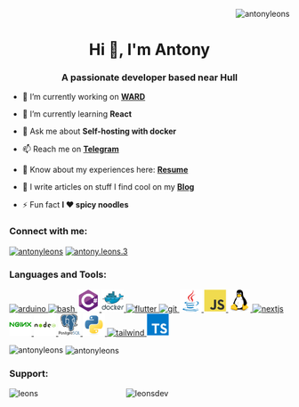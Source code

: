 <p align="right"> <img src="https://komarev.com/ghpvc/?username=AntonyLeons&label=Profile%20views&color=0e75b6&style=flat" alt="antonyleons" /> </p>
<h1 align="center">Hi 👋, I'm Antony</h1>
<h3 align="center">A passionate developer based near Hull</h3>

- 🔭 I’m currently working on **[WARD](https://github.com/AntonyLeons/Ward)**

- 🌱 I’m currently learning **React**

- 💬 Ask me about **Self-hosting with docker**

- 📫 Reach me on **[Telegram](https://t.me/leonsdev)**

- 📄 Know about my experiences here: **[Resume](https://cv.leons.dev)**

- 📝 I write articles on stuff I find cool on my **[Blog](https://blog.leons.dev)**

- ⚡ Fun fact **I ❤️ spicy noodles**

<h3 align="left">Connect with me:</h3>
<p align="left">
<a href="https://twitter.com/antonyleons" target="blank"><img align="center" src="https://raw.githubusercontent.com/rahuldkjain/github-profile-readme-generator/master/src/images/icons/Social/twitter.svg" alt="antonyleons" height="30" width="40" /></a>
<a href="https://linkedin.com/in/antony.leons.3" target="blank"><img align="center" src="https://raw.githubusercontent.com/rahuldkjain/github-profile-readme-generator/master/src/images/icons/Social/linked-in-alt.svg" alt="antony.leons.3" height="30" width="40" /></a>
</p>

<h3 align="left">Languages and Tools:</h3>
<p align="left"> <a href="https://www.arduino.cc/" target="_blank" rel="noreferrer"> <img src="https://cdn.worldvectorlogo.com/logos/arduino-1.svg" alt="arduino" width="40" height="40"/> </a> <a href="https://www.gnu.org/software/bash/" target="_blank" rel="noreferrer"> <img src="https://www.vectorlogo.zone/logos/gnu_bash/gnu_bash-icon.svg" alt="bash" width="40" height="40"/> </a> <a href="https://www.w3schools.com/cs/" target="_blank" rel="noreferrer"> <img src="https://raw.githubusercontent.com/devicons/devicon/master/icons/csharp/csharp-original.svg" alt="csharp" width="40" height="40"/> </a> <a href="https://www.docker.com/" target="_blank" rel="noreferrer"> <img src="https://raw.githubusercontent.com/devicons/devicon/master/icons/docker/docker-original-wordmark.svg" alt="docker" width="40" height="40"/> </a> <a href="https://flutter.dev" target="_blank" rel="noreferrer"> <img src="https://www.vectorlogo.zone/logos/flutterio/flutterio-icon.svg" alt="flutter" width="40" height="40"/> </a> <a href="https://git-scm.com/" target="_blank" rel="noreferrer"> <img src="https://www.vectorlogo.zone/logos/git-scm/git-scm-icon.svg" alt="git" width="40" height="40"/> </a> <a href="https://www.java.com" target="_blank" rel="noreferrer"> <img src="https://raw.githubusercontent.com/devicons/devicon/master/icons/java/java-original.svg" alt="java" width="40" height="40"/> </a> <a href="https://developer.mozilla.org/en-US/docs/Web/JavaScript" target="_blank" rel="noreferrer"> <img src="https://raw.githubusercontent.com/devicons/devicon/master/icons/javascript/javascript-original.svg" alt="javascript" width="40" height="40"/> </a> <a href="https://www.linux.org/" target="_blank" rel="noreferrer"> <img src="https://raw.githubusercontent.com/devicons/devicon/master/icons/linux/linux-original.svg" alt="linux" width="40" height="40"/> </a> <a href="https://nextjs.org/" target="_blank" rel="noreferrer"> <img src="https://cdn.worldvectorlogo.com/logos/nextjs-2.svg" alt="nextjs" width="40" height="40"/> </a> <a href="https://www.nginx.com" target="_blank" rel="noreferrer"> <img src="https://raw.githubusercontent.com/devicons/devicon/master/icons/nginx/nginx-original.svg" alt="nginx" width="40" height="40"/> </a> <a href="https://nodejs.org" target="_blank" rel="noreferrer"> <img src="https://raw.githubusercontent.com/devicons/devicon/master/icons/nodejs/nodejs-original-wordmark.svg" alt="nodejs" width="40" height="40"/> </a> <a href="https://www.postgresql.org" target="_blank" rel="noreferrer"> <img src="https://raw.githubusercontent.com/devicons/devicon/master/icons/postgresql/postgresql-original-wordmark.svg" alt="postgresql" width="40" height="40"/> </a> <a href="https://www.python.org" target="_blank" rel="noreferrer"> <img src="https://raw.githubusercontent.com/devicons/devicon/master/icons/python/python-original.svg" alt="python" width="40" height="40"/> </a> <a href="https://tailwindcss.com/" target="_blank" rel="noreferrer"> <img src="https://www.vectorlogo.zone/logos/tailwindcss/tailwindcss-icon.svg" alt="tailwind" width="40" height="40"/> </a> <a href="https://www.typescriptlang.org/" target="_blank" rel="noreferrer"> <img src="https://raw.githubusercontent.com/devicons/devicon/master/icons/typescript/typescript-original.svg" alt="typescript" width="40" height="40"/> </a> </p>

<p><img align="left" src="https://github-readme-stats.vercel.app/api/top-langs?username=antonyleons&show_icons=true&theme=radical&text_color=ffffff&locale=en&layout=compact" alt="antonyleons" /></p>

<p>&nbsp;<img align="center" src="https://github-readme-stats.vercel.app/api?username=antonyleons&show_icons=true&theme=radical&text_color=ffffff&locale=en" alt="antonyleons" /></p>

<h3 align="left">Support:</h3>
<p><a href="https://www.buymeacoffee.com/leons"> <img align="left" src="https://cdn.buymeacoffee.com/buttons/v2/default-yellow.png" height="50" width="210" alt="leons" /></a><a href="https://ko-fi.com/leonsdev"> <img align="left" src="https://cdn.ko-fi.com/cdn/kofi3.png?v=3" height="50" width="210" alt="leonsdev" /></a></p><br><br>
